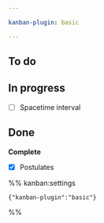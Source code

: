 ```yaml
---

kanban-plugin: basic

---
```


## To do



## In progress

- [ ] Spacetime interval


## Done

**Complete**
- [x] Postulates




%% kanban:settings
```
{"kanban-plugin":"basic"}
```
%%